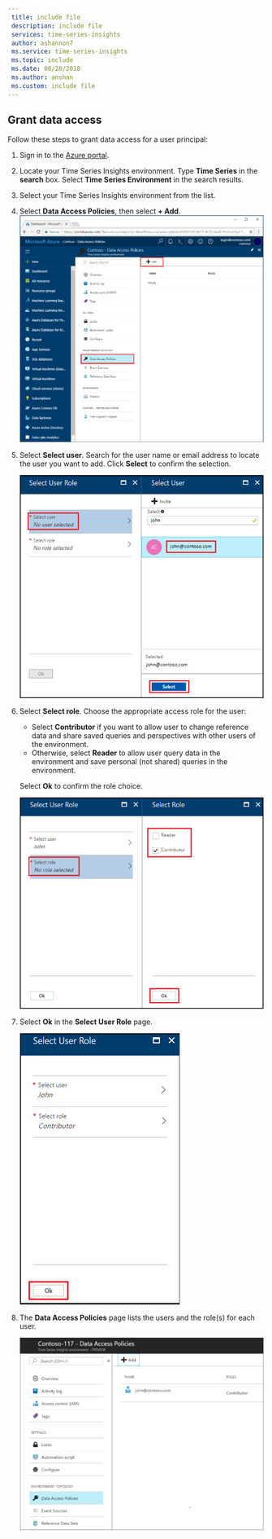```yaml
---
 title: include file
 description: include file
 services: time-series-insights
 author: ashannon7
 ms.service: time-series-insights
 ms.topic: include
 ms.date: 08/20/2018
 ms.author: anshan
 ms.custom: include file
---
```


## Grant data access

Follow these steps to grant data access for a user principal:

1. Sign in to the [Azure portal](https://portal.azure.com).

2. Locate your Time Series Insights environment. Type **Time Series** in the **search** box. Select **Time Series Environment** in the search results. 

3. Select your Time Series Insights environment from the list.

4. Select **Data Access Policies**, then select **+ Add**.
    ![Manage the Time Series Insights source - environment](media/iot-tsi-data-access/getstarted-grant-data-access1.png)

5. Select **Select user**.  Search for the user name or email address to locate the user you want to add. Click **Select** to confirm the selection. 

    ![Manage the Time Series Insights source - add](media/iot-tsi-data-access/getstarted-grant-data-access2.png)

6. Select **Select role**. Choose the appropriate access role for the user:
    - Select **Contributor** if you want to allow user to change reference data and share saved queries and perspectives with other users of the environment. 
    - Otherwise, select **Reader** to allow user query data in the environment and save personal (not shared) queries in the environment.

    Select **Ok** to confirm the role choice.

    ![Manage the Time Series Insights source - select user](media/iot-tsi-data-access/getstarted-grant-data-access3.png)

7. Select **Ok** in the **Select User Role** page.

    ![Manage the Time Series Insights source - select role](media/iot-tsi-data-access/getstarted-grant-data-access4.png)

8. The **Data Access Policies** page lists the users and the role(s) for each user.

    ![Manage the Time Series Insights source - results](media/iot-tsi-data-access/getstarted-grant-data-access5.png)